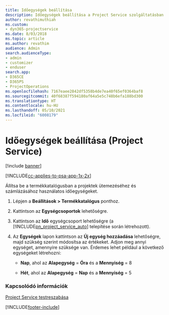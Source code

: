 ```yaml
---
title: Időegységek beállítása
description: Időegységek beállítása a Project Service szolgáltatásban
author: revathimuthiah
ms.custom:
- dyn365-projectservice
ms.date: 8/03/2018
ms.topic: article
ms.author: revathim
audience: Admin
search.audienceType:
- admin
- customizer
- enduser
search.app:
- D365CE
- D365PS
- ProjectOperations
ms.openlocfilehash: 7167eaee2842df5358b4de7ea40f65ef0364baf8
ms.sourcegitcommit: 40f68387f594180af64a5e5c748b6efa188bd300
ms.translationtype: HT
ms.contentlocale: hu-HU
ms.lasthandoff: 05/10/2021
ms.locfileid: "6008179"
---
```

# <a name="set-up-time-units-project-service"></a>Időegységek beállítása (Project Service)

[!include [banner](../includes/psa-now-project-operations.md)]

[!INCLUDE[cc-applies-to-psa-app-1x-2x](../includes/cc-applies-to-psa-app-1x-2x.md)]

Állítsa be a termékkatalógusban a projektek ütemezéséhez és számlázásához használatos időegységeket.  
  
1. Lépjen a **Beállítások > Termékkatalógus** ponthoz.  
  
2. Kattintson az **Egységcsoportok** lehetőségre.  
  
3. Kattintson az **Idő** egységcsoport lehetőségre (a [!INCLUDE[pn_project_service_auto](../includes/pn-project-service-auto.md)] telepítése során létrehozott).  
  
4. Az **Egységek** lapon kattintson az **Új egység hozzáadása** lehetőségre, majd szükség szerint módosítsa az értékeket. Adjon meg annyi egységet, amennyire szüksége van. Érdemes lehet például a következő egységeket létrehozni:  
  
   - **Nap**, ahol az **Alapegység** = **Óra** és a **Mennyiség** = 8  
  
   - **Hét**, ahol az **Alapegység** = **Nap** és a **Mennyiség** = 5  
  
### <a name="see-also"></a>Kapcsolódó információk  
 [Project Service testreszabása](../psa/configure.md)


[!INCLUDE[footer-include](../includes/footer-banner.md)]